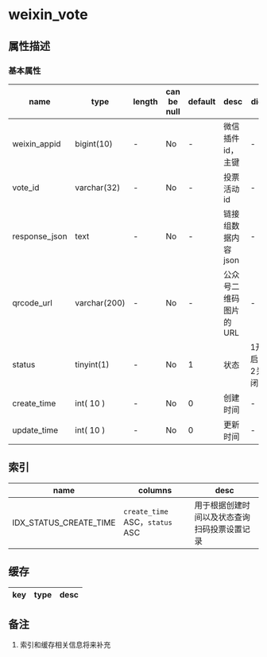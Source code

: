 ﻿# weixin_vote

## 属性描述

### 基本属性

| name | type | length | can be null | default | desc | dict |
| ---- | ---- | ------ | ----------- | ------- | ---- | ---- |
| weixin_appid | bigint(10) | - | No | - | 微信插件id，主键 | - |
| vote_id | varchar(32) | - | No | - | 投票活动id | - |
| response_json | text | - | No | - |  链接组数据内容json | - |
| qrcode_url | varchar(200) | - | No | - | 公众号二维码图片的URL | - |
| status | tinyint(1) | - | No | 1 | 状态 | 1开启，2关闭 |
| create_time | int( 10 ) | - | No | 0 | 创建时间 | - |
| update_time | int( 10 ) | - | No | 0 | 更新时间 | - |

## 索引
| name | columns | desc |
| ---- | ------- | ---- |
| IDX_STATUS_CREATE_TIME | `create_time` ASC，`status` ASC | 用于根据创建时间以及状态查询扫码投票设置记录 |

## 缓存
| key | type | desc |
| --- | ---- | ---- |

## 备注
1. 索引和缓存相关信息将来补充
